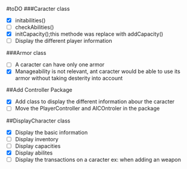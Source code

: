 #toDO
###Caracter class
- [x] initabilities()
- [ ] checkAbilities()
- [x] initCapacity();this methode was replace with addCapacity()
- [ ] Display the different player information

###Armor class
- [ ] A caracter can have only one armor
- [x] Manageability is not relevant, ant caracter would be able to use its armor without taking desterity into account

##Add Controller Package
- [x] Add class to display the different information abour the caracter
- [ ] Move the PlayerController and AICOntroler in the package

##DisplayCharacter class
- [x] Display the basic information
- [ ] Display inventory
- [ ] Display capacities
- [x] Display abilites
- [ ] Display the transactions on a caracter ex: when adding an weapon
